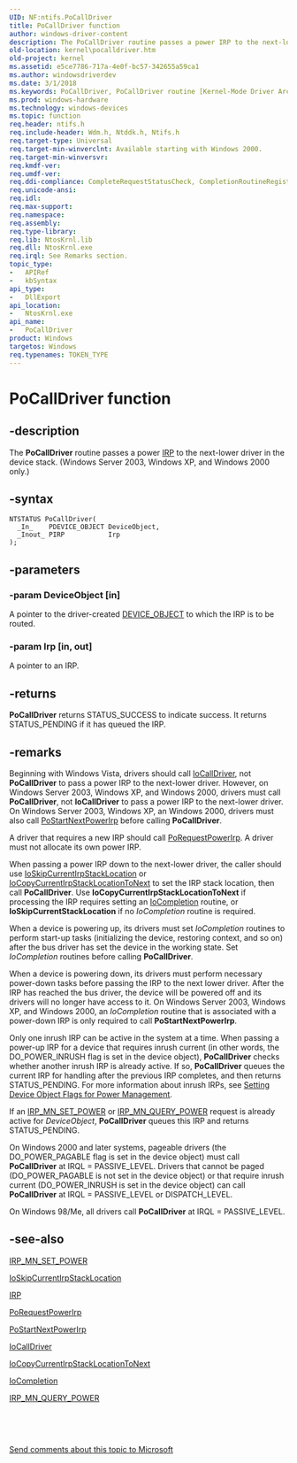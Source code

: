 ```yaml
---
UID: NF:ntifs.PoCallDriver
title: PoCallDriver function
author: windows-driver-content
description: The PoCallDriver routine passes a power IRP to the next-lower driver in the device stack. (Windows Server 2003, Windows XP, and Windows 2000 only.).
old-location: kernel\pocalldriver.htm
old-project: kernel
ms.assetid: e5ce7786-717a-4e0f-bc57-342655a59ca1
ms.author: windowsdriverdev
ms.date: 3/1/2018
ms.keywords: PoCallDriver, PoCallDriver routine [Kernel-Mode Driver Architecture], kernel.pocalldriver, portn_2045d7d3-993d-49e6-aaf5-52d3c1316382.xml, wdm/PoCallDriver
ms.prod: windows-hardware
ms.technology: windows-devices
ms.topic: function
req.header: ntifs.h
req.include-header: Wdm.h, Ntddk.h, Ntifs.h
req.target-type: Universal
req.target-min-winverclnt: Available starting with Windows 2000.
req.target-min-winversvr: 
req.kmdf-ver: 
req.umdf-ver: 
req.ddi-compliance: CompleteRequestStatusCheck, CompletionRoutineRegistered, DeleteDevice, ForwardedAtBadIrql, ForwardedAtBadIrqlAllocate, ForwardedAtBadIrqlFsdAsync, ForwardedAtBadIrqlFsdSync, IoAllocateForward, IoAllocateIrpSignalEventInCompletionTimeout, IoBuildDeviceControlWait, IoBuildDeviceControlWaitTimeout, IoBuildFsdForward, IoBuildSynchronousFsdRequestWait, IoBuildSynchronousFsdRequestWaitTimeout, IoSetCompletionRoutineExCheck, IrpProcessingComplete, LowerDriverReturn, MarkDevicePower, MarkingQueuedIrps, MarkIrpPending, MarkIrpPending2, MarkPower, MarkPowerDown, MarkQueryRelations, MarkStartDevice, PendedCompletedRequest, PendedCompletedRequest2, PendedCompletedRequest3, PendedCompletedRequestEx, PnpIrpCompletion, PowerDownFail, PowerUpFail, RemoveLockForward, RemoveLockForward2, RemoveLockForwardDeviceControl, RemoveLockForwardDeviceControl2, RemoveLockForwardDeviceControlInternal, RemoveLockForwardDeviceControlInternal2, RemoveLockForwardRead, RemoveLockForwardRead2, RemoveLockForwardWrite, RemoveLockForwardWrite2, RemoveLockMnRemove2, RemoveLockMnSurpriseRemove, RemoveLockQueryMnRemove, TargetRelationNeedsRef, WmiForward, HwStorPortProhibitedDDIs
req.unicode-ansi: 
req.idl: 
req.max-support: 
req.namespace: 
req.assembly: 
req.type-library: 
req.lib: NtosKrnl.lib
req.dll: NtosKrnl.exe
req.irql: See Remarks section.
topic_type:
-	APIRef
-	kbSyntax
api_type:
-	DllExport
api_location:
-	NtosKrnl.exe
api_name:
-	PoCallDriver
product: Windows
targetos: Windows
req.typenames: TOKEN_TYPE
---
```


# PoCallDriver function


## -description


The <b>PoCallDriver</b> routine passes a power <a href="..\wdm\ns-wdm-_irp.md">IRP</a> to the next-lower driver in the device stack. (Windows Server 2003, Windows XP, and Windows 2000 only.)


## -syntax


````
NTSTATUS PoCallDriver(
  _In_    PDEVICE_OBJECT DeviceObject,
  _Inout_ PIRP           Irp
);
````


## -parameters




### -param DeviceObject [in]

A pointer to the driver-created <a href="..\wdm\ns-wdm-_device_object.md">DEVICE_OBJECT</a> to which the IRP is to be routed.


### -param Irp [in, out]

A pointer to an IRP. 


## -returns



<b>PoCallDriver</b> returns STATUS_SUCCESS to indicate success. It returns STATUS_PENDING if it has queued the IRP.




## -remarks



Beginning with Windows Vista, drivers should call <a href="..\wdm\nf-wdm-iocalldriver.md">IoCallDriver</a>, not <b>PoCallDriver</b> to pass a power IRP to the next-lower driver. However, on Windows Server 2003, Windows XP, and Windows 2000, drivers must call <b>PoCallDriver</b>, not <b>IoCallDriver</b>  to pass a power IRP to the next-lower driver. On Windows Server 2003, Windows XP, an Windows 2000, drivers must also call <a href="..\wdm\nf-wdm-postartnextpowerirp.md">PoStartNextPowerIrp</a> before calling <b>PoCallDriver</b>.

A driver that requires a new IRP should call <a href="..\wdm\nf-wdm-porequestpowerirp.md">PoRequestPowerIrp</a>. A driver must not allocate its own power IRP.

When passing a power IRP down to the next-lower driver, the caller should use <a href="https://msdn.microsoft.com/library/windows/hardware/ff550355">IoSkipCurrentIrpStackLocation</a> or <a href="..\wdm\nf-wdm-iocopycurrentirpstacklocationtonext.md">IoCopyCurrentIrpStackLocationToNext</a> to set the IRP stack location, then call <b>PoCallDriver</b>. Use <b>IoCopyCurrentIrpStackLocationToNext</b> if processing the IRP requires setting an <a href="..\wdm\nc-wdm-io_completion_routine.md">IoCompletion</a> routine, or <b>IoSkipCurrentStackLocation</b> if no <i>IoCompletion</i> routine is required.

When a device is powering up, its drivers must set <i>IoCompletion</i> routines to perform start-up tasks (initializing the device, restoring context, and so on) after the bus driver has set the device in the working state. Set <i>IoCompletion</i> routines before calling <b>PoCallDriver</b>.

When a device is powering down, its drivers must perform necessary power-down tasks before passing the IRP to the next lower driver. After the IRP has reached the bus driver, the device will be powered off and its drivers will no longer have access to it. On Windows Server 2003, Windows XP, and Windows 2000, an <i>IoCompletion</i> routine that is associated with a power-down IRP is only required to call <b>PoStartNextPowerIrp</b>.

Only one inrush IRP can be active in the system at a time. When passing a power-up IRP for a device that requires inrush current (in other words, the DO_POWER_INRUSH flag is set in the device object), <b>PoCallDriver</b> checks whether another inrush IRP is already active. If so, <b>PoCallDriver</b> queues the current IRP for handling after the previous IRP completes, and then returns STATUS_PENDING. For more information about inrush IRPs, see <a href="https://msdn.microsoft.com/library/windows/hardware/ff563746">Setting Device Object Flags for Power Management</a>. 

If an <a href="https://msdn.microsoft.com/library/windows/hardware/ff551744">IRP_MN_SET_POWER</a> or <a href="https://msdn.microsoft.com/library/windows/hardware/ff551699">IRP_MN_QUERY_POWER</a> request is already active for <i>DeviceObject</i>, <b>PoCallDriver</b> queues this IRP and returns STATUS_PENDING.

On Windows 2000 and later systems, pageable drivers (the DO_POWER_PAGABLE flag is set in the device object) must call <b>PoCallDriver</b> at IRQL = PASSIVE_LEVEL. Drivers that cannot be paged (DO_POWER_PAGABLE is not set in the device object) or that require inrush current (DO_POWER_INRUSH is set in the device object) can call <b>PoCallDriver</b> at IRQL = PASSIVE_LEVEL or DISPATCH_LEVEL.

On Windows 98/Me, all drivers call <b>PoCallDriver</b> at IRQL = PASSIVE_LEVEL.




## -see-also

<a href="https://msdn.microsoft.com/library/windows/hardware/ff551744">IRP_MN_SET_POWER</a>



<a href="https://msdn.microsoft.com/library/windows/hardware/ff550355">IoSkipCurrentIrpStackLocation</a>



<a href="..\wdm\ns-wdm-_irp.md">IRP</a>



<a href="..\wdm\nf-wdm-porequestpowerirp.md">PoRequestPowerIrp</a>



<a href="..\wdm\nf-wdm-postartnextpowerirp.md">PoStartNextPowerIrp</a>



<a href="..\wdm\nf-wdm-iocalldriver.md">IoCallDriver</a>



<a href="..\wdm\nf-wdm-iocopycurrentirpstacklocationtonext.md">IoCopyCurrentIrpStackLocationToNext</a>



<a href="..\wdm\nc-wdm-io_completion_routine.md">IoCompletion</a>



<a href="https://msdn.microsoft.com/library/windows/hardware/ff551699">IRP_MN_QUERY_POWER</a>



 

 

<a href="mailto:wsddocfb@microsoft.com?subject=Documentation%20feedback [kernel\kernel]:%20PoCallDriver routine%20 RELEASE:%20(3/1/2018)&amp;body=%0A%0APRIVACY STATEMENT%0A%0AWe use your feedback to improve the documentation. We don't use your email address for any other purpose, and we'll remove your email address from our system after the issue that you're reporting is fixed. While we're working to fix this issue, we might send you an email message to ask for more info. Later, we might also send you an email message to let you know that we've addressed your feedback.%0A%0AFor more info about Microsoft's privacy policy, see http://privacy.microsoft.com/en-us/default.aspx." title="Send comments about this topic to Microsoft">Send comments about this topic to Microsoft</a>

